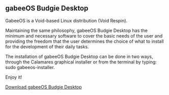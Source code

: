<h2>gabeeOS Budgie Desktop</h2>

GabeeOS is a Void-based Linux distribution (Void Respin).


Maintaining the same philosophy, gabeeOS Budgie Desktop has the minimum and necessary software to cover the basic needs of the user and providing the freedom that the user determines the choice of what to install for the development of their daily tasks.

The installation of gabeeOS Budgie Desktop can be done in two ways, through the Calamares graphical installer or from the terminal by typing: sudo gabeeos-installer.

Enjoy it!

<p><a href="https://sourceforge.net/projects/gabeeoslinux/files/Distro/Budgie/gabeeos-live-BUDGIE-CALAMARES-x86_64-6.0.10_1-20221202.iso/download" title="Download gabeeOS Budgie Desktop">Download gabeeOS Budgie Desktop</a></p>


<p><img src="https://i.postimg.cc/tTpXnrQx/Captura-de-pantalla-de-2022-12-02-22-14-53.png" alt="" /></p>


<p><img src="https://i.postimg.cc/9fj2sxfn/Captura-de-pantalla-de-2022-12-02-22-15-04.png" alt="" /></p>
